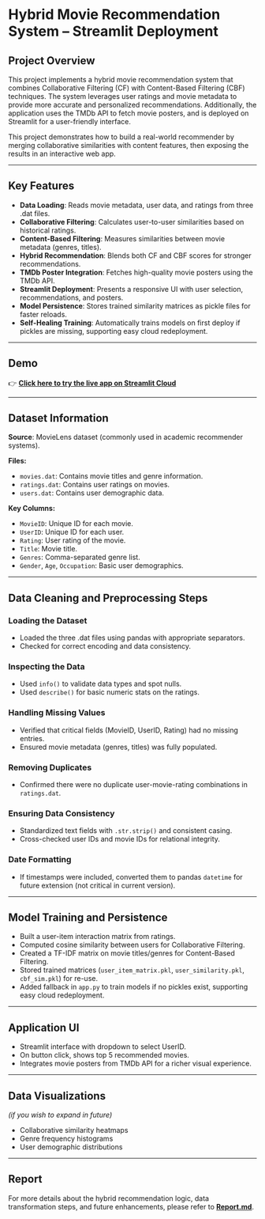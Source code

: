 # Hybrid Movie Recommendation System – Streamlit Deployment

## Project Overview

This project implements a hybrid movie recommendation system that combines Collaborative Filtering (CF) with Content-Based Filtering (CBF) techniques. The system leverages user ratings and movie metadata to provide more accurate and personalized recommendations. Additionally, the application uses the TMDb API to fetch movie posters, and is deployed on Streamlit for a user-friendly interface.

This project demonstrates how to build a real-world recommender by merging collaborative similarities with content features, then exposing the results in an interactive web app.

---

## Key Features

* **Data Loading**: Reads movie metadata, user data, and ratings from three .dat files.
* **Collaborative Filtering**: Calculates user-to-user similarities based on historical ratings.
* **Content-Based Filtering**: Measures similarities between movie metadata (genres, titles).
* **Hybrid Recommendation**: Blends both CF and CBF scores for stronger recommendations.
* **TMDb Poster Integration**: Fetches high-quality movie posters using the TMDb API.
* **Streamlit Deployment**: Presents a responsive UI with user selection, recommendations, and posters.
* **Model Persistence**: Stores trained similarity matrices as pickle files for faster reloads.
* **Self-Healing Training**: Automatically trains models on first deploy if pickles are missing, supporting easy cloud redeployment.

---

## Demo

👉 [**Click here to try the live app on Streamlit Cloud**](https://hybrid-movie-recommender-system.streamlit.app/)

---

## Dataset Information

**Source**: MovieLens dataset (commonly used in academic recommender systems).

**Files:**

* `movies.dat`: Contains movie titles and genre information.
* `ratings.dat`: Contains user ratings on movies.
* `users.dat`: Contains user demographic data.

**Key Columns:**

* `MovieID`: Unique ID for each movie.
* `UserID`: Unique ID for each user.
* `Rating`: User rating of the movie.
* `Title`: Movie title.
* `Genres`: Comma-separated genre list.
* `Gender`, `Age`, `Occupation`: Basic user demographics.

---

## Data Cleaning and Preprocessing Steps

### Loading the Dataset

* Loaded the three .dat files using pandas with appropriate separators.
* Checked for correct encoding and data consistency.

### Inspecting the Data

* Used `info()` to validate data types and spot nulls.
* Used `describe()` for basic numeric stats on the ratings.

### Handling Missing Values

* Verified that critical fields (MovieID, UserID, Rating) had no missing entries.
* Ensured movie metadata (genres, titles) was fully populated.

### Removing Duplicates

* Confirmed there were no duplicate user-movie-rating combinations in `ratings.dat`.

### Ensuring Data Consistency

* Standardized text fields with `.str.strip()` and consistent casing.
* Cross-checked user IDs and movie IDs for relational integrity.

### Date Formatting

* If timestamps were included, converted them to pandas `datetime` for future extension (not critical in current version).

---

## Model Training and Persistence

* Built a user-item interaction matrix from ratings.
* Computed cosine similarity between users for Collaborative Filtering.
* Created a TF-IDF matrix on movie titles/genres for Content-Based Filtering.
* Stored trained matrices (`user_item_matrix.pkl`, `user_similarity.pkl`, `cbf_sim.pkl`) for re-use.
* Added fallback in `app.py` to train models if no pickles exist, supporting easy cloud redeployment.

---

## Application UI

* Streamlit interface with dropdown to select UserID.
* On button click, shows top 5 recommended movies.
* Integrates movie posters from TMDb API for a richer visual experience.

---

## Data Visualizations

*(if you wish to expand in future)*

* Collaborative similarity heatmaps
* Genre frequency histograms
* User demographic distributions

---

## Report

For more details about the hybrid recommendation logic, data transformation steps, and future enhancements, please refer to [**Report.md**](Report.md).
